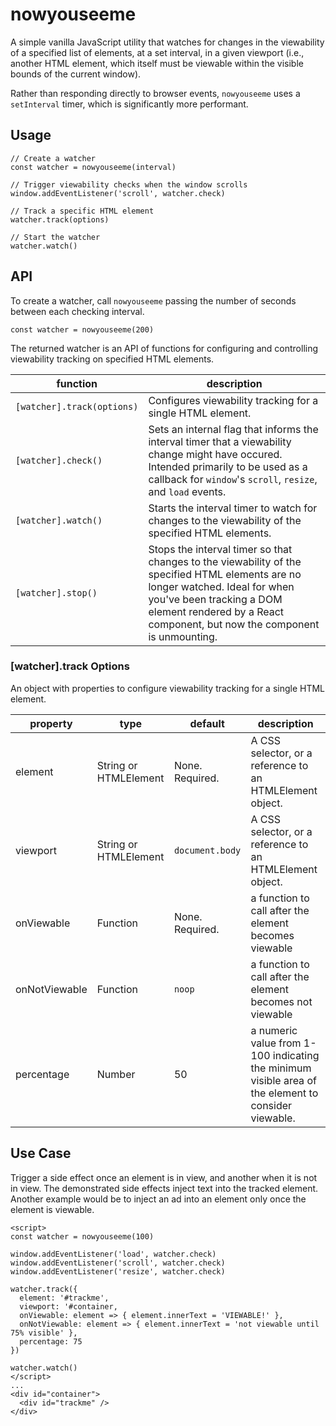 # nowyouseeme

A simple vanilla JavaScript utility that watches for changes in the viewability of a specified list of elements, at a set interval, in a given viewport (i.e., another HTML element, which itself must be viewable within the visible bounds of the current window).

Rather than responding directly to browser events, `nowyouseeme` uses a `setInterval` timer, which is significantly more performant.

## Usage
```
// Create a watcher
const watcher = nowyouseeme(interval)

// Trigger viewability checks when the window scrolls
window.addEventListener('scroll', watcher.check)

// Track a specific HTML element
watcher.track(options)

// Start the watcher
watcher.watch()
```

## API
To create a watcher, call `nowyouseeme` passing the number of seconds between each checking interval.
```
const watcher = nowyouseeme(200)
```

The returned watcher is an API of functions for configuring and controlling viewability tracking on specified HTML elements.

| function | description |
|----------|-------------|
| `[watcher].track(options)` | Configures viewability tracking for a single HTML element. |
| `[watcher].check()` | Sets an internal flag that informs the interval timer that a viewability change might have occured. Intended primarily to be used as a callback for `window`'s `scroll`, `resize`, and `load` events. |
| `[watcher].watch()` | Starts the interval timer to watch for changes to the viewability of the specified HTML elements. |
| `[watcher].stop()` | Stops the interval timer so that changes to the viewability of the specified HTML elements are no longer watched. Ideal for when you've been tracking a DOM element rendered by a React component, but now the component is unmounting. |


### \[watcher].track Options
An object with properties to configure viewability tracking for a single HTML element.

| property | type | default | description |
|----------|------|---------|-------------|
| element | String or HTMLElement | None. Required. | A CSS selector, or a reference to an HTMLElement object. |
| viewport | String or HTMLElement | `document.body` | A CSS selector, or a reference to an HTMLElement object. |
| onViewable | Function | None. Required. | a function to call after the element becomes viewable |
| onNotViewable | Function | `noop` | a function to call after the element becomes not viewable |
| percentage | Number | 50 | a numeric value from 1-100 indicating the minimum visible area of the element to consider viewable. |

## Use Case
Trigger a side effect once an element is in view, and another when it is not in view. The demonstrated side effects inject text into the tracked element. Another example would be to inject an ad into an element only once the element is viewable.

```
<script>
const watcher = nowyouseeme(100)

window.addEventListener('load', watcher.check)
window.addEventListener('scroll', watcher.check)
window.addEventListener('resize', watcher.check)

watcher.track({
  element: '#trackme',
  viewport: '#container,
  onViewable: element => { element.innerText = 'VIEWABLE!' },
  onNotViewable: element => { element.innerText = 'not viewable until 75% visible' },
  percentage: 75
})

watcher.watch()
</script>
...
<div id="container">
  <div id="trackme" />
</div>
```
